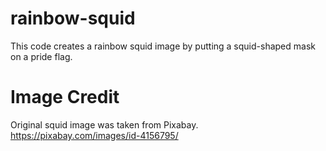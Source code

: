 # rainbow-squid
This code creates a rainbow squid image by putting a squid-shaped mask on a pride flag.
# Image Credit
Original squid image was taken from Pixabay.
https://pixabay.com/images/id-4156795/
